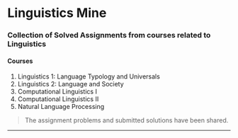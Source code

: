 # Linguistics Mine

### Collection of Solved Assignments from courses related to Linguistics

#### Courses

1. Linguistics 1: Language Typology and Universals
2. Linguistics 2: Language and Society
3. Computational Linguistics I
4. Computational Linguistics II
5. Natural Language Processing

> The assignment problems and submitted solutions have been shared.

---
